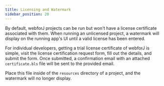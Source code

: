 ```yaml
---
title: Licensing and Watermark
sidebar_position: 20
---
```


By default, webforJ projects can be run but won't have a license certificate associated with them. When running an unlicensed project, a watermark will display on the running app's UI until a valid license has been entered.

<!-- TODO add link -->

For individual developers, getting a trial license certificate of webforJ is simple, visit the license certification request form, fill out the details, and submit the form. Once submitted, a confirmation email with an attached `certificate.bls` file will be sent to the provided email.

Place this file inside of the `resources` directory of a project, and the watermark will no longer display. 
